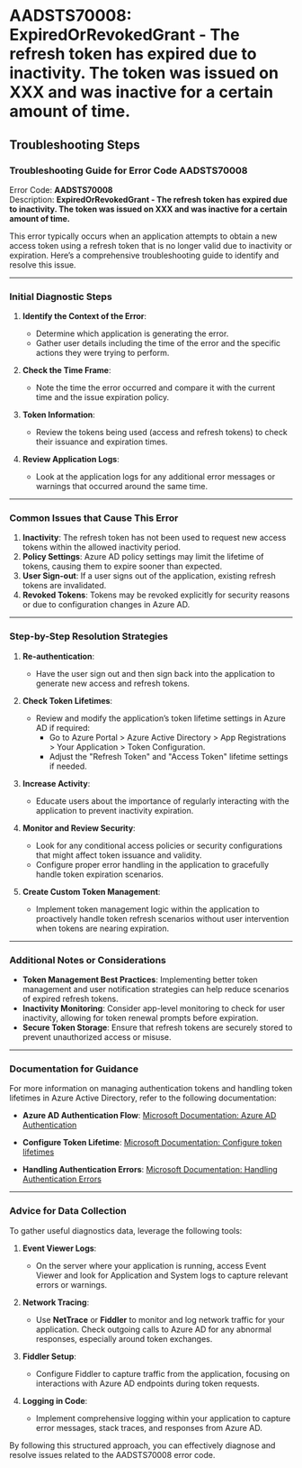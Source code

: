 
# AADSTS70008: ExpiredOrRevokedGrant - The refresh token has expired due to inactivity. The token was issued on XXX and was inactive for a certain amount of time.


## Troubleshooting Steps
### Troubleshooting Guide for Error Code AADSTS70008

Error Code: **AADSTS70008**  
Description: **ExpiredOrRevokedGrant - The refresh token has expired due to inactivity. The token was issued on XXX and was inactive for a certain amount of time.**

This error typically occurs when an application attempts to obtain a new access token using a refresh token that is no longer valid due to inactivity or expiration. Here’s a comprehensive troubleshooting guide to identify and resolve this issue.

---

### Initial Diagnostic Steps

1. **Identify the Context of the Error**:
   - Determine which application is generating the error.
   - Gather user details including the time of the error and the specific actions they were trying to perform.

2. **Check the Time Frame**:
   - Note the time the error occurred and compare it with the current time and the issue expiration policy.

3. **Token Information**:
   - Review the tokens being used (access and refresh tokens) to check their issuance and expiration times.

4. **Review Application Logs**:
   - Look at the application logs for any additional error messages or warnings that occurred around the same time.

---

### Common Issues that Cause This Error

1. **Inactivity**: The refresh token has not been used to request new access tokens within the allowed inactivity period.
2. **Policy Settings**: Azure AD policy settings may limit the lifetime of tokens, causing them to expire sooner than expected.
3. **User Sign-out**: If a user signs out of the application, existing refresh tokens are invalidated.
4. **Revoked Tokens**: Tokens may be revoked explicitly for security reasons or due to configuration changes in Azure AD.

---

### Step-by-Step Resolution Strategies

1. **Re-authentication**:
   - Have the user sign out and then sign back into the application to generate new access and refresh tokens.

2. **Check Token Lifetimes**:
   - Review and modify the application’s token lifetime settings in Azure AD if required:
     - Go to Azure Portal > Azure Active Directory > App Registrations > Your Application > Token Configuration.
     - Adjust the "Refresh Token" and "Access Token" lifetime settings if needed.

3. **Increase Activity**:
   - Educate users about the importance of regularly interacting with the application to prevent inactivity expiration.
  
4. **Monitor and Review Security**:
   - Look for any conditional access policies or security configurations that might affect token issuance and validity.
   - Configure proper error handling in the application to gracefully handle token expiration scenarios.

5. **Create Custom Token Management**:
   - Implement token management logic within the application to proactively handle token refresh scenarios without user intervention when tokens are nearing expiration.

---

### Additional Notes or Considerations

- **Token Management Best Practices**: Implementing better token management and user notification strategies can help reduce scenarios of expired refresh tokens.
- **Inactivity Monitoring**: Consider app-level monitoring to check for user inactivity, allowing for token renewal prompts before expiration.
- **Secure Token Storage**: Ensure that refresh tokens are securely stored to prevent unauthorized access or misuse.

---

### Documentation for Guidance

For more information on managing authentication tokens and handling token lifetimes in Azure Active Directory, refer to the following documentation:

- **Azure AD Authentication Flow**:
  [Microsoft Documentation: Azure AD Authentication](https://docs.microsoft.com/en-us/azure/active-directory/develop/authentication-vs-authorization)

- **Configure Token Lifetime**:
  [Microsoft Documentation: Configure token lifetimes](https://docs.microsoft.com/en-us/azure/active-directory/develop/configurable-token-lifetimes)

- **Handling Authentication Errors**:
  [Microsoft Documentation: Handling Authentication Errors](https://docs.microsoft.com/en-us/azure/active-directory/develop/authentication-errors)

---

### Advice for Data Collection

To gather useful diagnostics data, leverage the following tools:

1. **Event Viewer Logs**:
   - On the server where your application is running, access Event Viewer and look for Application and System logs to capture relevant errors or warnings.

2. **Network Tracing**:
   - Use **NetTrace** or **Fiddler** to monitor and log network traffic for your application. Check outgoing calls to Azure AD for any abnormal responses, especially around token exchanges.

3. **Fiddler Setup**:
   - Configure Fiddler to capture traffic from the application, focusing on interactions with Azure AD endpoints during token requests.

4. **Logging in Code**:
   - Implement comprehensive logging within your application to capture error messages, stack traces, and responses from Azure AD.

By following this structured approach, you can effectively diagnose and resolve issues related to the AADSTS70008 error code.